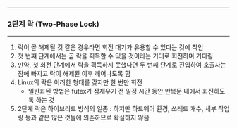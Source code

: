 -----
### 2단계 락 (Two-Phase Lock)
-----
1. 락이 곧 해제될 것 같은 경우라면 회전 대기가 유용할 수 있다는 것에 착안
2. 첫 번쨰 단계에서는 곧 락을 획득할 수 있을 것이라는 기대로 회전하며 기다림
3. 만약, 첫 회전 단계에서 락을 획득하지 못했다면 두 번째 단계로 진입하여 호출자는 잠에 빠지고 락이 해제된 이후 깨어나도록 함
4. Linux의 락은 이러한 형태를 갖지만 한 번만 회전
   - 일반화된 방법은 futex가 잠재우기 전 일정 시간 동안 반복문 내에서 회전하도록 하는 것
5. 2단계 락은 하이브리드 방식의 일종 : 하지만 하드웨어 환경, 쓰레드 개수, 세부 작업량 등과 같은 많은 것들에 의존하므로 확실하지 않음

